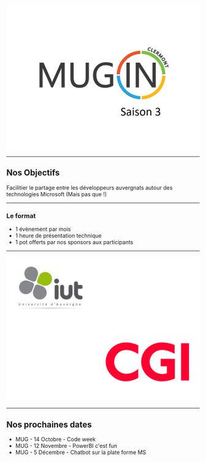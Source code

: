 ![Logo](assets/background.png)

---

## Nos Objectifs 

Facilitier le partage entre les développeurs auvergnats autour des technologies Microsoft (Mais pas que !)

---

### Le format

* 1 évènement par mois
* 1 heure de présentation technique
* 1 pot offerts par nos sponsors aux participants

---

![Logo](assets/sponsors.png)

---

## Nos prochaines dates  

* MUG - 14 Octobre - Code week
* MUG - 12 Novembre - PowerBI c'est fun
* MUG - 5 Décembre - Chatbot sur la plate forme MS


